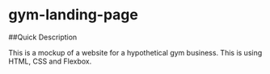 # gym-landing-page

##Quick Description

This is a mockup of a website for a hypothetical gym business. This is using HTML, CSS and Flexbox.